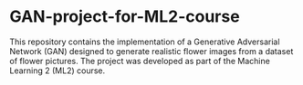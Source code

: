 # GAN-project-for-ML2-course
This repository contains the implementation of a Generative Adversarial Network (GAN) designed to generate realistic flower images from a dataset of flower pictures. The project was developed as part of the Machine Learning 2 (ML2) course.
